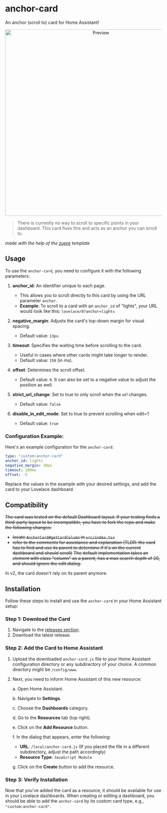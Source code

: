 # anchor-card

An anchor (scroll to) card for Home Assistant!

<p align="center">
  <img src="https://cdn.discordapp.com/attachments/1147253453886853200/1150587188849938543/ezgif.com-optimize_3.gif" alt="Preview" height="600px">
</p>

> There is currently no way to scroll to specific points in your dashboard. This card fixes this and acts as an anchor you can scroll to.

_made with the help of the [zupre](https://github.com/dangreco/zupre) template_

## Usage

To use the `anchor-card`, you need to configure it with the following parameters:

1. **anchor_id**: An identifier unique to each page.

   - This allows you to scroll directly to this card by using the URL parameter `anchor`.
   - **Example**: To scroll to a card with an `anchor_id` of "lights", your URL would look like this: `lovelace/0?anchor=lights`

2. **negative_margin**: Adjusts the card's top-down margin for visual spacing.

   - Default value: `13px`.

3. **timeout**: Specifies the waiting time before scrolling to the card.

   - Useful in cases where other cards might take longer to render.
   - Default value: `150` (in ms).

4. **offset**: Determines the scroll offset.

   - Default value: `0`. It can also be set to a negative value to adjust the position as well.

5. **strict_url_change**: Set to true to only scroll when the url changes.

   - Default value: `false`

6. **disable_in_edit_mode**: Set to true to prevent scrolling when edit=1
   - Default value: `true`

### Configuration Example:

Here's an example configuration for the `anchor-card`:

```yaml
type: "custom:anchor-card"
anchor_id: lights
negative_margin: 10px
timeout: 200ms
offset: -5
```

Replace the values in the example with your desired settings, and add the card to your Lovelace dashboard.

## Compatibility

~~The card was tested on the default Dashboard layout. If your testing finds a third-party layout to be incompatible, you have to fork the repo and make the following changes:~~

- ~~locate `AnchorCard#getCardColumn` in `src/index.tsx`~~
- ~~refer to the comments for assistance and explanation (TLDR: the card has to find and use its parent to determine if it's on the current dashboard and should scroll)~~
  ~~The default implementation takes an element with class "column" as a parent, has a max search depth of 20, and should ignore the edit dialog.~~

In v2, the card doesn't rely on its parent anymore.

## Installation

Follow these steps to install and use the `anchor-card` in your Home Assistant setup:

### Step 1: Download the Card

1. Navigate to the [releases section](https://github.com/ShadowAya/anchor-card/releases/latest).
2. Download the latest release.

### Step 2: Add the Card to Home Assistant

1. Upload the downloaded `anchor-card.js` file to your Home Assistant configuration directory or any subdirectory of your choice. A common directory might be `/config/www`.

2. Next, you need to inform Home Assistant of this new resource:

   a. Open Home Assistant.

   b. Navigate to **Settings**.

   c. Choose the **Dashboards** category.

   d. Go to the **Resources** tab (top right).

   e. Click on the **Add Resource** button.

   f. In the dialog that appears, enter the following:

   - **URL**: `/local/anchor-card.js` (If you placed the file in a different subdirectory, adjust the path accordingly)
   - **Resource Type**: `JavaScript Module`

   g. Click on the **Create** button to add the resource.

### Step 3: Verify Installation

Now that you've added the card as a resource, it should be available for use in your Lovelace dashboards. When creating or editing a dashboard, you should be able to add the `anchor-card` by its custom card type, e.g., `"custom:anchor-card"`.
